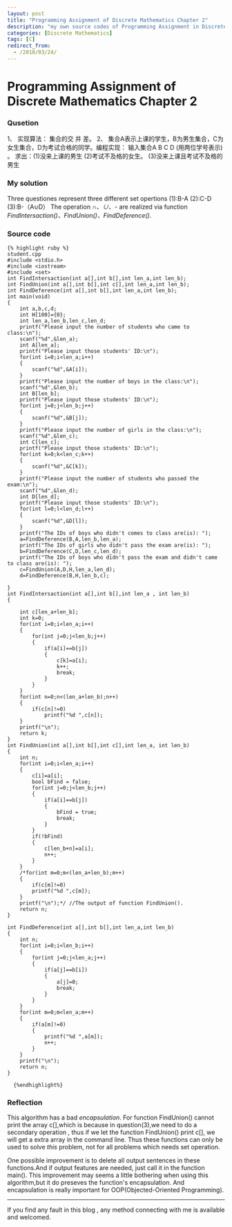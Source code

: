 ```yaml
---
layout: post
title: "Programming Assignment of Discrete Mathematics Chapter 2"
description: "my own source codes of Programming Assignment in Discrete Mathematics "
categories: [Discrete Mathematics]
tags: [C]
redirect_from:
  - /2018/03/24/
---
```


# Programming Assignment of Discrete Mathematics Chapter 2


### Qusetion

1、	实现算法： 集合的交 并 差。
2、	集合A表示上课的学生，B为男生集合，C为女生集合，D为考试合格的同学。编程实现：
输入集合A B C D (用两位学号表示) 。
求出：(1)没来上课的男生
     (2)考试不及格的女生。
     (3)没来上课且考试不及格的男生

### My solution

Three questiones represent three different set opertions
(1):B-A
(2):C-D
(3):B-（A∪D）
The operation *∩、∪、-* are realized via function *FindIntersaction()、FindUnion()、FindDeference()*.
	
### Source code

	{% highlight ruby %}
	student.cpp
    #include <stdio.h>
    #include <iostream>
    #include <set>
    int FindIntersaction(int a[],int b[],int len_a,int len_b);
    int FindUnion(int a[],int b[],int c[],int len_a,int len_b);
    int FindDeference(int a[],int b[],int len_a,int len_b);
    int main(void)
    {
        int a,b,c,d;
        int H[100]={0};
        int len_a,len_b,len_c,len_d;
        printf("Please input the number of students who came to class:\n");
        scanf("%d",&len_a);
        int A[len_a];
        printf("Please input those students' ID:\n");
        for(int i=0;i<len_a;i++)
        {
            scanf("%d",&A[i]);
        }
        printf("Please input the number of boys in the class:\n");
        scanf("%d",&len_b);
        int B[len_b];
        printf("Please input those students' ID:\n");
        for(int j=0;j<len_b;j++)
        {
            scanf("%d",&B[j]);
        }
        printf("Please input the number of girls in the class:\n");
        scanf("%d",&len_c);
        int C[len_c];
        printf("Please input those students' ID:\n");
        for(int k=0;k<len_c;k++)
        {
            scanf("%d",&C[k]);
        }
        printf("Please input the number of students who passed the exam:\n");
        scanf("%d",&len_d);
        int D[len_d];
        printf("Please input those students' ID:\n");
        for(int l=0;l<len_d;l++)
        {
            scanf("%d",&D[l]);
        }
        printf("The IDs of boys who didn't comes to class are(is): ");
        a=FindDeference(B,A,len_b,len_a);
        printf("The IDs of girls who didn't pass the exam are(is): ");
        b=FindDeference(C,D,len_c,len_d);
        printf("The IDs of boys who didn't pass the exam and didn't came to class are(is): ");
        c=FindUnion(A,D,H,len_a,len_d);
        d=FindDeference(B,H,len_b,c);

    }
    int FindIntersaction(int a[],int b[],int len_a , int len_b)
    {

        int c[len_a+len_b];
        int k=0;
        for(int i=0;i<len_a;i++)
        {
            for(int j=0;j<len_b;j++)
            {
                if(a[i]==b[j])
                {
                    c[k]=a[i];
                    k++;
                    break;
                }
            }
        }
        for(int n=0;n<(len_a+len_b);n++)
        {
            if(c[n]!=0)
                printf("%d ",c[n]);
        }
        printf("\n");
        return k;
    }
    int FindUnion(int a[],int b[],int c[],int len_a, int len_b)
    {
        int n;
        for(int i=0;i<len_a;i++)
        {
            c[i]=a[i];
            bool bFind = false;
            for(int j=0;j<len_b;j++)
            {
                if(a[i]==b[j])
                {
                    bFind = true;
                    break;
                }
            }
            if(!bFind)
            {
                c[len_b+n]=a[i];
                n++;
            }
        }
        /*for(int m=0;m<(len_a+len_b);m++)
        {
            if(c[m]!=0)
            printf("%d ",c[m]);
        }
        printf("\n");*/ //The output of function FindUnion().
        return n;
    }
    
    int FindDeference(int a[],int b[],int len_a,int len_b)
    {
        int n;
        for(int i=0;i<len_b;i++)
        {
            for(int j=0;j<len_a;j++)
            {
                if(a[j]==b[i])
                {
                    a[j]=0;
                    break;
                }
            }
        }
        for(int m=0;m<len_a;m++)
        {
            if(a[m]!=0)
            {
                printf("%d ",a[m]);
                n++;
            }
        }
        printf("\n");
        return n;
    }

	  {%endhighlight%}


### Reflection

This algorithm has a bad *encapsulation*. For function FindUnion() cannot print the array c[],which is because in question(3),we need to do a secondary operation , thus if we let the function FindUnion() print c[], we will get a extra array in the command line. Thus these functions can only be used to solve *this* problem, not for all problems which needs set operation.

One possible improvement is to delete all output sentences in these functions.And if output features are needed, just call it in the function main(). This improvement may seems a little bothering when using this algorithm,but it do preseves the function's encapsulation. And encapsulation is really important for OOP(Objected-Oriented Programming).

---
If you find any fault in this blog , any method connecting with me is available and welcomed.
